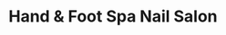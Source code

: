 ---
title: "Hand & Foot Spa Nail Salon"
url: /la-porte/hand-und-foot-spa-nail-salon/
shop: Kosmetik
---